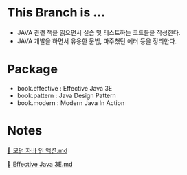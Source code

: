 # This Branch is ...
- JAVA 관련 책을 읽으면서 실습 및 테스트하는 코드들을 작성한다.
- JAVA 개발을 하면서 유용한 문법, 마주쳤던 에러 등을 정리한다.

# Package
- book.effective : Effective Java 3E
- book.pattern : Java Design Pattern
- book.modern : Modern Java In Action
 

# Notes
[📘 모던 자바 인 액션.md](https://github.com/justdoanything/self-study/blob/main/📚%20Book/📘%20모던%20자바%20인%20액션.md)

[📘 Effective Java 3E.md](https://github.com/justdoanything/self-study/blob/main/📚%20Book/📘%20Effective%20Java%203E.md)